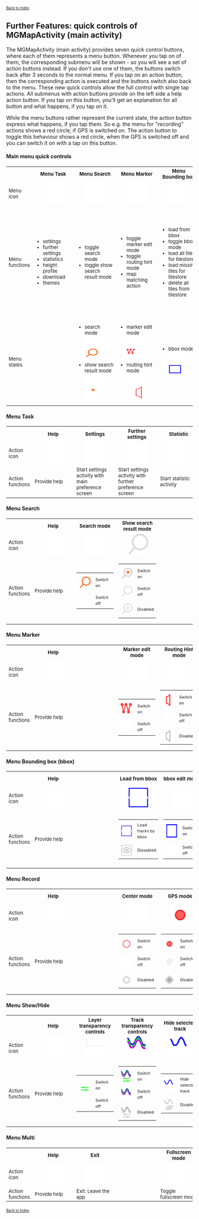 <small><small>[Back to Index](../../../index.md)</small></small>

## Further Features: quick controls of MGMapActivity (main activity)

The MGMapActivity (main activity) provides seven quick control buttons, where each of them represents a menu button.
Whenever you tap on of them, the corresponding submenu will be shown - so you will see a set of action buttons instead.
If you don't use one of them, the buttons switch back after 3 seconds to the normal menu. If you tap on an action button,
then the corresponding action is executed and the buttons switch also back to the menu. These new quick controls
allow the full control with single tap actions. All submenus with action buttons provide on the
left side a help action button. If you tap on this button, you'll get an explanation for all button and what happens, if
you tap on it.

While the menu buttons rather represent the current state, the action button express what happens, if you tap them.
So e.g. the menu for "recording" actions shows a red circle, if GPS is switched on. The action button to toggle this
behaviour shows a red circle, when the GPS is switched off and you can switch it on with a tap on this button.

#### Main menu quick controls

<table style="font-size: small">
<tr>
	<th></th>
    <th style="text-align:center">Menu Task</th>
    <th style="text-align:center">Menu Search</th>
    <th style="text-align:center">Menu Marker</th>
    <th style="text-align:center">Menu Bounding box</th>
    <th style="text-align:center">Menu Record</th>
    <th style="text-align:center">Menu Show/Hide</th>
    <th style="text-align:center">Menu Multi</th>
</tr>
<tr>
<td width="5%" style="min-width:50px;max-width:60px">Menu<br/>icon</td>
<td width="12%" style="text-align:center; min-width:100px"><img src="../../../icons/group_task.svg" width="60px" height="60px"></td>
<td width="12%" style="text-align:center; min-width:100px"><img src="../../../icons/group_search1.svg" width="60px" height="60px"></td>
<td width="12%" style="text-align:center; min-width:100px"><img src="../../../icons/group_marker1.svg" width="60px" height="60px"></td>
<td width="12%" style="text-align:center; min-width:100px"><img src="../../../icons/group_bbox1.svg" width="60px" height="60px"></td>
<td width="12%" style="text-align:center; min-width:100px"><img src="../../../icons/group_record1.svg" width="60px" height="60px"></td>
<td width="12%" style="text-align:center; min-width:100px"><img src="../../../icons/show_hide.svg" width="60px" height="60px"></td>
<td width="12%" style="text-align:center; min-width:100px"><img src="../../../icons/multi.svg" width="60px" height="60px"></td>
</tr>
<tr>
	<td style="min-width:50px;max-width:60px">Menu<br/>functions</td>
    <td><ul><li>settings</li><li>further settings</li><li>statistics</li><li>height profile</li><li>download</li><li>themes</li></ul></td>
    <td><ul><li>toggle search mode</li><li>toggle show search result mode</li></ul></td>
    <td><ul><li>toggle marker edit mode</li><li>toggle routing hint mode</li><li>map matching action</li></ul></td>
    <td><ul><li>load from bbox</li><li>toggle bbox mode</li><li>load all tiles for tilestore</li><li>load missing tiles for tilestore</li><li>delete all tiles from tilestore</li></ul></td>
    <td><ul><li>toggle center mode</li><li>toggle GPS mode</li><li>toggle record track mode</li><li>toggle record track segment mode</li></ul></td>
    <td><ul><li>toggle layer transparency controls</li><li>toggle track transparency controls</li><li>hide selected track</li><li>hide not selected tracks</li><li>hide all tracks</li><li>hide marker/route track</li></ul></td>
    <td><ul><li>exit: leave the app</li><li>toggle fullscreen mode</li><li>zoom in</li><li>zoom out</li><li>lunch Android homescreen</li></td>
</tr>
<tr>
<td style="min-width:50px;max-width:60px">Menu<br/>states</td>

<td></td>
<td><ul>
	<li>search mode<br/><img src="../../../icons/group_search1.svg" width="48px" height="32px">&nbsp;<img src="../../../icons/group_search2.svg" width="48px" height="32px"></li>
	<li>show search result mode<br/><img src="../../../icons/group_search1.svg" width="48px" height="32px">&nbsp;<img src="../../../icons/group_search3.svg" width="48px" height="32px"></li>
</ul></td>
<td><ul>
	<li>marker edit mode<br/><img src="../../../icons/group_marker1.svg" width="48px" height="32px">&nbsp;<img src="../../../icons/group_marker2.svg" width="48px" height="32px"></li>
	<li>routing hint mode<br/><img src="../../../icons/group_marker1.svg" width="48px" height="32px">&nbsp;<img src="../../../icons/group_marker3.svg" width="48px" height="32px"></li>
</ul></td>
<td><ul>
	<li>bbox mode<br/><img src="../../../icons/group_bbox1.svg" width="48px" height="32px">&nbsp;<img src="../../../icons/group_bbox2.svg" width="48px" height="32px"></li>
</ul></td>
<td><ul>
	<li>GPS mode<br/>(GPS or track recording or track segment recording)<br/><img src="../../../icons/group_record1.svg" width="48px" height="32px">&nbsp;<img src="../../../icons/group_record2.svg" width="48px" height="32px"></li>
</ul></td>
<td></td>
<td></td>
</tr>
</table>

#### Menu Task

<table style="font-size: small">
<tr>
	<th></th>
    <th style="text-align:center">Help</th>
    <th style="text-align:center">Settings</th>
    <th style="text-align:center">Further settings</th>
    <th style="text-align:center">Statistic</th>
    <th style="text-align:center">Height profile</th>
    <th style="text-align:center">Download</th>
    <th style="text-align:center">Themes</th>
</tr>
<tr>
<td width="5%" style="min-width:50px;max-width:60px">Action<br/>icon</td>
<td width="12%" style="text-align:center; min-width:100px"><img src="../../../icons/help.svg" width="60px" height="60px"></td>
<td width="12%" style="text-align:center; min-width:100px"><img src="../../../icons/settings.svg" width="60px" height="60px"></td>
<td width="12%" style="text-align:center; min-width:100px"><img src="../../../icons/settings_fu.svg" width="60px" height="60px"></td>
<td width="12%" style="text-align:center; min-width:100px"><img src="../../../icons/statistik.svg" width="60px" height="60px"></td>
<td width="12%" style="text-align:center; min-width:100px"><img src="../../../icons/height_profile.svg" width="60px" height="60px"></td>
<td width="12%" style="text-align:center; min-width:100px"><img src="../../../icons/download.svg" width="60px" height="60px"></td>
<td width="12%" style="text-align:center; min-width:100px"><img src="../../../icons/themes.svg" width="60px" height="60px"></td>
</tr>
<tr>
	<td style="min-width:50px;max-width:60px">Action<br/>functions</td>
    <td>Provide help</td>
    <td>Start settings activity with main preference screen</td>
    <td>Start settings activity with further preference screen</td>
    <td>Start statistic activity</td>
    <td>Start height profile activity</td>
    <td>Start settings activity with download preference screen</td>
    <td>Start theme settings activity</td>
</tr>
</table>


#### Menu Search

<table style="font-size: small">
<tr>
	<th></th>
    <th style="text-align:center">Help</th>
    <th style="text-align:center">Search mode</th>
    <th style="text-align:center">Show search result mode</th>
    <th style="text-align:center"></th>
    <th style="text-align:center"></th>
    <th style="text-align:center"></th>
    <th style="text-align:center"></th>
</tr>
<tr>
<td width="5%" style="min-width:50px;max-width:60px">Action<br/>icon</td>
<td width="12%" style="text-align:center; min-width:100px"><img src="../../../icons/help.svg" width="60px" height="60px"></td>
<td width="12%" style="text-align:center; min-width:100px"><img src="../../../icons/search.svg" width="60px" height="60px"></td>
<td width="12%" style="text-align:center; min-width:100px"><img src="../../../icons/search_res1.svg" width="60px" height="60px"></td>
<td width="12%" style="text-align:center; min-width:100px"> </td>
<td width="12%" style="text-align:center; min-width:100px"> </td>
<td width="12%" style="text-align:center; min-width:100px"> </td>
<td width="12%" style="text-align:center; min-width:100px"> </td>
</tr>
<tr>
	<td style="min-width:50px;max-width:60px">Action<br/>functions</td>
    <td>Provide help</td>
    <td>
		<table style="padding:0px;border:none">
			<tr><td width="40%" style="padding-top:10px;border:none"><img style="text-align:center;min-width:32px" src="../../../icons/search1b.svg" width="32px" height="32px"></td><td width="60%" style="padding-top:5px;border:none"><small>Switch on</small></td></tr>
			<tr><td width="40%" style="padding-top:10px;border:none"><img style="text-align:center;min-width:32px" src="../../../icons/search.svg" width="32px" height="32px"></td><td width="60%" style="padding-top:5px;border:none"><small>Switch off</small></td></tr>
		</table>
	</td>
    <td>
		<table style="padding:0px;border:none">
			<tr><td width="40%" style="padding-top:10px;border:none"><img style="text-align:center;min-width:32px" src="../../../icons/search_res2.svg" width="32px" height="32px"></td><td width="60%" style="padding-top:5px;border:none"><small>Switch on</small></td></tr>
			<tr><td width="40%" style="padding-top:10px;border:none"><img style="text-align:center;min-width:32px" src="../../../icons/search_res1.svg" width="32px" height="32px"></td><td width="60%" style="padding-top:5px;border:none"><small>Switch off</small></td></tr>
			<tr><td width="40%" style="padding-top:10px;border:none"><img style="text-align:center;min-width:32px" src="../../../icons/search_res3.svg" width="32px" height="32px"></td><td width="60%" style="padding-top:5px;border:none"><small>Disabled</small></td></tr>
		</table>
	</td>
    <td></td>
    <td></td>
    <td></td>
    <td></td>
</tr>
</table>


#### Menu Marker

<table style="font-size: small">
<tr>
	<th></th>
    <th style="text-align:center">Help</th>
    <th style="text-align:center"> </th>
    <th style="text-align:center">Marker edit mode</th>
    <th style="text-align:center">Routing Hint mode</th>
    <th style="text-align:center"></th>
    <th style="text-align:center">Map matching</th>
    <th style="text-align:center"></th>
</tr>
<tr>
<td width="5%" style="min-width:50px;max-width:60px">Action<br/>icon</td>
<td width="12%" style="text-align:center; min-width:100px"><img src="../../../icons/help.svg" width="60px" height="60px"></td>
<td width="12%" style="text-align:center; min-width:100px"> </td>
<td width="12%" style="text-align:center; min-width:100px"><img src="../../../icons/mtlr.svg" width="60px" height="60px"></td>
<td width="12%" style="text-align:center; min-width:100px"><img src="../../../icons/routing_hints1.svg" width="60px" height="60px"></td>
<td width="12%" style="text-align:center; min-width:100px"> </td>
<td width="12%" style="text-align:center; min-width:100px"><img src="../../../icons/matching.svg" width="60px" height="60px"></td>
<td width="12%" style="text-align:center; min-width:100px"> </td>
</tr>
<tr>
	<td style="min-width:50px;max-width:60px">Action<br/>functions</td>
    <td>Provide help</td>
    <td></td>
    <td>
		<table style="padding:0px;border:none">
			<tr><td width="40%" style="padding-top:10px;border:none"><img style="text-align:center;min-width:32px" src="../../../icons/mtlr2.svg" width="32px" height="32px"></td><td width="60%" style="padding-top:5px;border:none"><small>Switch on</small></td></tr>
			<tr><td width="40%" style="padding-top:10px;border:none"><img style="text-align:center;min-width:32px" src="../../../icons/mtlr.svg" width="32px" height="32px"></td><td width="60%" style="padding-top:5px;border:none"><small>Switch off</small></td></tr>
		</table>
	</td>
    <td>
		<table style="padding:0px;border:none">
			<tr><td width="40%" style="padding-top:10px;border:none"><img style="text-align:center;min-width:32px" src="../../../icons/routing_hints2.svg" width="32px" height="32px"></td><td width="60%" style="padding-top:5px;border:none"><small>Switch on</small></td></tr>
			<tr><td width="40%" style="padding-top:10px;border:none"><img style="text-align:center;min-width:32px" src="../../../icons/routing_hints1.svg" width="32px" height="32px"></td><td width="60%" style="padding-top:5px;border:none"><small>Switch off</small></td></tr>
			<tr><td width="40%" style="padding-top:10px;border:none"><img style="text-align:center;min-width:32px" src="../../../icons/routing_hints_dis.svg" width="32px" height="32px"></td><td width="60%" style="padding-top:5px;border:none"><small>Disabled</small></td></tr>
		</table>
	</td>
    <td></td>
    <td>
		<table style="padding:0px;border:none">
			<tr><td width="40%" style="padding-top:10px;border:none"><img style="text-align:center;min-width:32px" src="../../../icons/matching.svg" width="32px" height="32px"></td><td width="60%" style="padding-top:5px;border:none"><small>Trigger "map matching" </small></td></tr>
			<tr><td width="40%" style="padding-top:10px;border:none"><img style="text-align:center;min-width:32px" src="../../../icons/matching_dis.svg" width="32px" height="32px"></td><td width="60%" style="padding-top:5px;border:none"><small>Disabled</small></td></tr>
		</table>
	</td>
    <td></td>
</tr>
</table>


#### Menu Bounding box (bbox)

<table style="font-size: small">
<tr>
	<th></th>
    <th style="text-align:center">Help</th>
    <th style="text-align:center"> </th>
    <th style="text-align:center">Load from bbox</th>
    <th style="text-align:center">bbox edit mode</th>
    <th style="text-align:center">Load missing tiles to tilestore</th>
    <th style="text-align:center">Load all tiles to tilestore</th>
    <th style="text-align:center">Delete all tiles from tilestore</th>
</tr>
<tr>
<td width="5%" style="min-width:50px;max-width:60px">Action<br/>icon</td>
<td width="12%" style="text-align:center; min-width:100px"><img src="../../../icons/help.svg" width="60px" height="60px"></td>
<td width="12%" style="text-align:center; min-width:100px"> </td>
<td width="12%" style="text-align:center; min-width:100px"><img src="../../../icons/load_from_bb.svg" width="60px" height="60px"></td>
<td width="12%" style="text-align:center; min-width:100px"><img src="../../../icons/bbox.svg" width="60px" height="60px"></td>
<td width="12%" style="text-align:center; min-width:100px"><img src="../../../icons/bb_ts_load_remain.svg" width="60px" height="60px"></td>
<td width="12%" style="text-align:center; min-width:100px"><img src="../../../icons/bb_ts_load_all.svg" width="60px" height="60px"></td>
<td width="12%" style="text-align:center; min-width:100px"><img src="../../../icons/bb_ts_delete_all.svg" width="60px" height="60px"></td>
</tr>
<tr>
	<td style="min-width:50px;max-width:60px">Action<br/>functions</td>
    <td>Provide help</td>
    <td></td>
    <td>
		<table style="padding:0px;border:none">
			<tr><td width="40%" style="padding-top:10px;border:none"><img style="text-align:center;min-width:32px" src="../../../icons/load_from_bb.svg" width="32px" height="32px"></td><td width="60%" style="padding-top:5px;border:none"><small>Load tracks by bbox</small></td></tr>
			<tr><td width="40%" style="padding-top:10px;border:none"><img style="text-align:center;min-width:32px" src="../../../icons/load_from_bb_dis.svg" width="32px" height="32px"></td><td width="60%" style="padding-top:5px;border:none"><small>Diasabled</small></td></tr>
		</table>
	</td>
    <td>
		<table style="padding:0px;border:none">
			<tr><td width="40%" style="padding-top:10px;border:none"><img style="text-align:center;min-width:32px" src="../../../icons/bbox2.svg" width="32px" height="40px"></td><td width="60%" style="padding-top:5px;border:none"><small>Switch on</small></td></tr>
			<tr><td width="40%" style="padding-top:10px;border:none"><img style="text-align:center;min-width:32px" src="../../../icons/bbox.svg" width="32px" height="32px"></td><td width="60%" style="padding-top:5px;border:none"><small>Switch off</small></td></tr>
		</table>
	</td>
    <td>
		<table style="padding:0px;border:none">
			<tr><td width="40%" style="padding-top:10px;border:none"><img style="text-align:center;min-width:32px" src="../../../icons/bb_ts_load_remain.svg" width="32px" height="32px"></td><td width="60%" style="padding-top:5px;border:none"><small>Load missing tiles by bbox</small></td></tr>
			<tr><td width="40%" style="padding-top:10px;border:none"><img style="text-align:center;min-width:32px" src="../../../icons/bb_ts_load_remain_dis.svg" width="32px" height="32px"></td><td width="60%" style="padding-top:5px;border:none"><small>Diasabled</small></td></tr>
		</table>
	</td>
    <td>
		<table style="padding:0px;border:none">
			<tr><td width="40%" style="padding-top:10px;border:none"><img style="text-align:center;min-width:32px" src="../../../icons/bb_ts_load_all.svg" width="32px" height="32px"></td><td width="60%" style="padding-top:5px;border:none"><small>Load all tiles by bbox</small></td></tr>
			<tr><td width="40%" style="padding-top:10px;border:none"><img style="text-align:center;min-width:32px" src="../../../icons/bb_ts_load_all_dis.svg" width="32px" height="32px"></td><td width="60%" style="padding-top:5px;border:none"><small>Diasabled</small></td></tr>
		</table>
	</td>
    <td>
		<table style="padding:0px;border:none">
			<tr><td width="40%" style="padding-top:10px;border:none"><img style="text-align:center;min-width:32px" src="../../../icons/bb_ts_delete_all.svg" width="32px" height="32px"></td><td width="60%" style="padding-top:5px;border:none"><small>Delete all tiles by bbox</small></td></tr>
			<tr><td width="40%" style="padding-top:10px;border:none"><img style="text-align:center;min-width:32px" src="../../../icons/bb_ts_delete_all_dis.svg" width="32px" height="32px"></td><td width="60%" style="padding-top:5px;border:none"><small>Diasabled</small></td></tr>
		</table>
	</td>
</tr>
</table>


#### Menu Record

<table style="font-size: small">
<tr>
	<th></th>
    <th style="text-align:center">Help</th>
    <th style="text-align:center"> </th>
    <th style="text-align:center">Center mode</th>
    <th style="text-align:center">GPS mode</th>
    <th style="text-align:center">Record track mode</th>
    <th style="text-align:center">Record track segment mode</th>
    <th style="text-align:center"></th>
</tr>
<tr>
<td width="5%" style="min-width:50px;max-width:60px">Action<br/>icon</td>
<td width="12%" style="text-align:center; min-width:100px"><img src="../../../icons/help.svg" width="60px" height="60px"></td>
<td width="12%" style="text-align:center; min-width:100px"> </td>
<td width="12%" style="text-align:center; min-width:100px"><img src="../../../icons/center1.svg" width="60px" height="60px"></td>
<td width="12%" style="text-align:center; min-width:100px"><img src="../../../icons/gps1.svg" width="60px" height="60px"></td>
<td width="12%" style="text-align:center; min-width:100px"><img src="../../../icons/record_track1.svg" width="60px" height="60px"></td>
<td width="12%" style="text-align:center; min-width:100px"><img src="../../../icons/record_segment1.svg" width="60px" height="60px"></td>
<td width="12%" style="text-align:center; min-width:100px"> </td>
</tr>
<tr>
	<td style="min-width:50px;max-width:60px">Action<br/>functions</td>
    <td>Provide help</td>
    <td></td>
    <td>
		<table style="padding:0px;border:none">
			<tr><td width="40%" style="padding-top:10px;border:none"><img style="text-align:center;min-width:32px" src="../../../icons/center2.svg" width="32px" height="32px"></td><td width="60%" style="padding-top:5px;border:none"><small>Switch on</small></td></tr>
			<tr><td width="40%" style="padding-top:10px;border:none"><img style="text-align:center;min-width:32px" src="../../../icons/center1.svg" width="32px" height="32px"></td><td width="60%" style="padding-top:5px;border:none"><small>Switch off</small></td></tr>
			<tr><td width="40%" style="padding-top:10px;border:none"><img style="text-align:center;min-width:32px" src="../../../icons/center_dis.svg" width="32px" height="32px"></td><td width="60%" style="padding-top:5px;border:none"><small>Disabled</small></td></tr>
		</table>
	</td>
    <td>
		<table style="padding:0px;border:none">
			<tr><td width="40%" style="padding-top:10px;border:none"><img style="text-align:center;min-width:32px" src="../../../icons/gps1.svg" width="32px" height="32px"></td><td width="60%" style="padding-top:5px;border:none"><small>Switch on</small></td></tr>
			<tr><td width="40%" style="padding-top:10px;border:none"><img style="text-align:center;min-width:32px" src="../../../icons/gps2.svg" width="32px" height="32px"></td><td width="60%" style="padding-top:5px;border:none"><small>Switch off</small></td></tr>
			<tr><td width="40%" style="padding-top:10px;border:none"><img style="text-align:center;min-width:32px" src="../../../icons/gps_dis.svg" width="32px" height="32px"></td><td width="60%" style="padding-top:5px;border:none"><small>Disabled</small></td></tr>
		</table>
	</td>
    <td>
		<table style="padding:0px;border:none">
			<tr><td width="40%" style="padding-top:10px;border:none"><img style="text-align:center;min-width:32px" src="../../../icons/record_track1.svg" width="32px" height="32px"></td><td width="60%" style="padding-top:5px;border:none"><small>Switch on</small></td></tr>
			<tr><td width="40%" style="padding-top:10px;border:none"><img style="text-align:center;min-width:32px" src="../../../icons/record_track2.svg" width="32px" height="32px"></td><td width="60%" style="padding-top:5px;border:none"><small>Switch off</small></td></tr>
		</table>
	</td>
    <td>
		<table style="padding:0px;border:none">
			<tr><td width="40%" style="padding-top:10px;border:none"><img style="text-align:center;min-width:32px" src="../../../icons/record_segment1.svg" width="32px" height="32px"></td><td width="60%" style="padding-top:5px;border:none"><small>Switch on</small></td></tr>
			<tr><td width="40%" style="padding-top:10px;border:none"><img style="text-align:center;min-width:32px" src="../../../icons/record_segment2.svg" width="32px" height="32px"></td><td width="60%" style="padding-top:5px;border:none"><small>Switch off</small></td></tr>
			<tr><td width="40%" style="padding-top:10px;border:none"><img style="text-align:center;min-width:32px" src="../../../icons/record_segment_dis.svg" width="32px" height="32px"></td><td width="60%" style="padding-top:5px;border:none"><small>Disabled</small></td></tr>
		</table>
	</td>
    <td></td>
</tr>
</table>

#### Menu Show/Hide

<table style="font-size: small">
<tr>
	<th></th>
    <th style="text-align:center">Help</th>
    <th style="text-align:center">Layer transparency controls</th>
    <th style="text-align:center">Track transparency controls</th>
    <th style="text-align:center">Hide selected track</th>
    <th style="text-align:center">Hide not selected tracks</th>
    <th style="text-align:center">Hide all tracks</th>
    <th style="text-align:center">Hide marker/route track</th>
</tr>

<tr>
<td width="5%" style="min-width:50px;max-width:60px">Action<br/>icon</td>
<td width="12%" style="text-align:center; min-width:100px"><img src="../../../icons/help.svg" width="60px" height="60px"></td>
<td width="12%" style="text-align:center; min-width:100px"><img src="../../../icons/slider_layer1.svg" width="60px" height="60px"></td>
<td width="12%" style="text-align:center; min-width:100px"><img src="../../../icons/slider_track1.svg" width="60px" height="60px"></td>
<td width="12%" style="text-align:center; min-width:100px"><img src="../../../icons/hide_stl.svg" width="60px" height="60px"></td>
<td width="12%" style="text-align:center; min-width:100px"><img src="../../../icons/hide_atl.svg" width="60px" height="60px"></td>
<td width="12%" style="text-align:center; min-width:100px"><img src="../../../icons/hide_all.svg" width="60px" height="60px"></td>
<td width="12%" style="text-align:center; min-width:100px"><img src="../../../icons/hide_mtl.svg" width="60px" height="60px"></td>
</tr>
<tr>
	<td style="min-width:50px;max-width:60px">Action<br/>functions</td>
    <td>Provide help</td>
	<td>
		<table style="padding:0px;border:none">
			<tr><td width="40%" style="padding-top:10px;border:none"><img style="text-align:center;min-width:32px" src="../../../icons/slider_layer2.svg" width="32px" height="32px"></td><td width="60%" style="padding-top:5px;border:none"><small>Switch on</small></td></tr>
			<tr><td width="40%" style="padding-top:10px;border:none"><img style="text-align:center;min-width:32px" src="../../../icons/slider_layer1.svg" width="32px" height="32px"></td><td width="60%" style="padding-top:5px;border:none"><small>Switch off</small></td></tr>
		</table>
    <td>
		<table style="padding:0px;border:none">
			<tr><td width="40%" style="padding-top:10px;border:none"><img style="text-align:center;min-width:32px" src="../../../icons/slider_track2.svg" width="32px" height="32px"></td><td width="60%" style="padding-top:5px;border:none"><small>Switch on</small></td></tr>
			<tr><td width="40%" style="padding-top:10px;border:none"><img style="text-align:center;min-width:32px" src="../../../icons/slider_track1.svg" width="32px" height="32px"></td><td width="60%" style="padding-top:5px;border:none"><small>Switch off</small></td></tr>
			<tr><td width="40%" style="padding-top:10px;border:none"><img style="text-align:center;min-width:32px" src="../../../icons/slider_track_dis.svg" width="32px" height="32px"></td><td width="60%" style="padding-top:5px;border:none"><small>Disabled</small></td></tr>
		</table>
	</td>
    <td>
		<table style="padding:0px;border:none">
			<tr><td width="40%" style="padding-top:10px;border:none"><img style="text-align:center;min-width:32px" src="../../../icons/hide_stl.svg" width="32px" height="32px"></td><td width="60%" style="padding-top:5px;border:none"><small>Hide selected track</small></td></tr>
			<tr><td width="40%" style="padding-top:10px;border:none"><img style="text-align:center;min-width:32px" src="../../../icons/hide_stl_dis.svg" width="32px" height="32px"></td><td width="60%" style="padding-top:5px;border:none"><small>Disabled</small></td></tr>
		</table>
	</td>
    <td>
		<table style="padding:0px;border:none">
			<tr><td width="40%" style="padding-top:10px;border:none"><img style="text-align:center;min-width:32px" src="../../../icons/hide_atl.svg" width="32px" height="32px"></td><td width="60%" style="padding-top:5px;border:none"><small>Hide not selected tracks</small></td></tr>
			<tr><td width="40%" style="padding-top:10px;border:none"><img style="text-align:center;min-width:32px" src="../../../icons/hide_atl_dis.svg" width="32px" height="32px"></td><td width="60%" style="padding-top:5px;border:none"><small>Disabled</small></td></tr>
		</table>
	</td>
    <td>
		<table style="padding:0px;border:none">
			<tr><td width="40%" style="padding-top:10px;border:none"><img style="text-align:center;min-width:32px" src="../../../icons/hide_all.svg" width="32px" height="32px"></td><td width="60%" style="padding-top:5px;border:none"><small>Hide all tracks</small></td></tr>
			<tr><td width="40%" style="padding-top:10px;border:none"><img style="text-align:center;min-width:32px" src="../../../icons/hide_all_dis.svg" width="32px" height="32px"></td><td width="60%" style="padding-top:5px;border:none"><small>Disabled</small></td></tr>
		</table>
	</td>
    <td>
		<table style="padding:0px;border:none">
			<tr><td width="40%" style="padding-top:10px;border:none"><img style="text-align:center;min-width:32px" src="../../../icons/hide_mtl.svg" width="32px" height="32px"></td><td width="60%" style="padding-top:5px;border:none"><small>Hide marker/route track</small></td></tr>
			<tr><td width="40%" style="padding-top:10px;border:none"><img style="text-align:center;min-width:32px" src="../../../icons/hide_mtl_dis.svg" width="32px" height="32px"></td><td width="60%" style="padding-top:5px;border:none"><small>Disabled</small></td></tr>
		</table>
	</td>
</tr>
</table>

#### Menu Multi

<table style="font-size: small">
<tr>
	<th></th>
    <th style="text-align:center">Help</th>
    <th style="text-align:center">Exit</th>
    <th style="text-align:center"> </th>
    <th style="text-align:center">Fullscreen mode</th>
    <th style="text-align:center">Zoom in</th>
    <th style="text-align:center">Zoom out</th>
    <th style="text-align:center">Home</th>
</tr>
<tr>
<td width="5%" style="min-width:50px;max-width:60px">Action<br/>icon</td>
<td width="12%" style="text-align:center; min-width:100px"><img src="../../../icons/help.svg" width="60px" height="60px"></td>
<td width="12%" style="text-align:center; min-width:100px"><img src="../../../icons/exit.svg" width="60px" height="60px"></td>
<td width="12%" style="text-align:center; min-width:100px"> </td>
<td width="12%" style="text-align:center; min-width:100px"><img src="../../../icons/fullscreen.svg" width="60px" height="60px"></td>
<td width="12%" style="text-align:center; min-width:100px"><img src="../../../icons/zoom_in.svg" width="60px" height="60px"></td>
<td width="12%" style="text-align:center; min-width:100px"><img src="../../../icons/zoom_out.svg" width="60px" height="60px"></td>
<td width="12%" style="text-align:center; min-width:100px"><img src="../../../icons/home.svg" width="60px" height="60px"></td>
</tr>
<tr>
	<td style="min-width:50px;max-width:60px">Action<br/>functions</td>
    <td>Provide help</td>
    <td>Exit: Leave the app</td>
    <td> </td>
    <td>Toggle fullscreen mode</td>
    <td>Zoom in</td>
    <td>Zoom out</td>
    <td>Lunch Android homescreen</td>
</tr>
</table>




 <small><small>[Back to Index](../../../index.md)</small></small>

